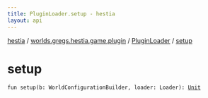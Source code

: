 ```yaml
---
title: PluginLoader.setup - hestia
layout: api
---
```


<div class='api-docs-breadcrumbs'><a href="../../index.html">hestia</a> / <a href="../index.html">worlds.gregs.hestia.game.plugin</a> / <a href="index.html">PluginLoader</a> / <a href="./setup.html">setup</a></div>

# setup

<div class="signature"><code><span class="keyword">fun </span><span class="identifier">setup</span><span class="symbol">(</span><span class="parameterName" id="worlds.gregs.hestia.game.plugin.PluginLoader$setup(com.artemis.WorldConfigurationBuilder, world.gregs.hestia.core.services.load.Loader)/b">b</span><span class="symbol">:</span>&nbsp;<span class="identifier">WorldConfigurationBuilder</span><span class="symbol">, </span><span class="parameterName" id="worlds.gregs.hestia.game.plugin.PluginLoader$setup(com.artemis.WorldConfigurationBuilder, world.gregs.hestia.core.services.load.Loader)/loader">loader</span><span class="symbol">:</span>&nbsp;<span class="identifier">Loader</span><span class="symbol">)</span><span class="symbol">: </span><a href="https://kotlinlang.org/api/latest/jvm/stdlib/kotlin/-unit/index.html"><span class="identifier">Unit</span></a></code></div>
